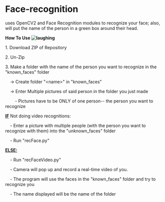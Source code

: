 # Face-recognition

uses OpenCV2 and Face Recognition modules to recognize your face; also, will put the name of the person in a green box around their head. 

<p><strong>How To Use&nbsp;<img src="https://html-online.com/editor/tinymce4_6_5/plugins/emoticons/img/smiley-laughing.gif" alt="laughing" /></strong></p>
<p>1. Download ZIP of Repository</p>
<p>2. Un-Zip</p>
<p>3. Make a folder with the name of the person you want to recognize in the "known_faces" folder</p>
<p>&nbsp; &nbsp; -&gt; Create folder "&lt;name&gt;" in "known_faces"</p>
<p>&nbsp; &nbsp; -&gt; Enter Multiple pictures of said person in the folder you just made</p>
<p>&nbsp; &nbsp; &nbsp; &nbsp; - Pictures have to be ONLY of one person-- the person you want to recognize</p>
<p><span style="text-decoration: underline;"><strong>IF</strong></span> Not doing video recognitions:</p>
<p>&nbsp; &nbsp; - Enter a picture with multiple people (with the person you want to recognize with them) into the "unknown_faces" folder</p>
<p>&nbsp; &nbsp; - Run "recFace.py"</p>
<p><span style="text-decoration: underline;"><strong>ELSE:</strong></span></p>
<p>&nbsp; &nbsp; - Run "recFaceVideo.py"&nbsp;</p>
<p>&nbsp; &nbsp; - Camera will pop up and record a real-time video of you.</p>
<p>&nbsp; &nbsp; - The program will use the faces in the "known_faces" folder and try to recognize you</p>
<p>&nbsp; &nbsp; - The name displayed will be the name of the folder</p>
<p>&nbsp; &nbsp; &nbsp;</p>
<p>&nbsp;</p>

